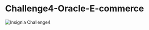# Challenge4-Oracle-E-commerce
![Insignia Challenge4](https://user-images.githubusercontent.com/89220231/186979694-3ba6c04b-5149-4689-a7eb-8d651bff6f43.png)
